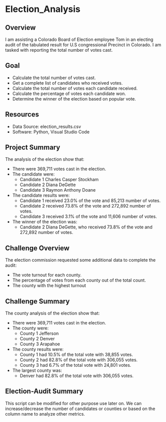 # Election_Analysis

## Overview
I am assisting a Colorado Board of Election employee Tom in an electing audit of the tabulated result for U.S congressional Precinct in Colorado. I am tasked with reporting the total number of votes cast.

## Goal
- Calculate the total number of votes cast.
- Get a complete list of candidates who received votes.
- Calculate the total number of votes each candidate received.
- Calculate the percentage of votes each candidate won.
- Determine the winner of the election based on popular vote.

## Resources
- Data Source: election_results.csv
- Software: Python, Visual Studio Code

## Project Summary
The analysis of the election show that:
- There were 369,711 votes cast in the election.
- The candidate were:
    - Candidate 1 Charles Casper Stockham
    - Candidate 2 Diana DeGette
    - Candidate 3 Raymon Anthony Doane   
- The candidate results were:
    - Candidate 1 received 23.0% of the vote and 85,213 number of votes.
    - Candidate 2 received 73.8% of the vote and 272,892 number of votes.
    - Candidate 3 received 3.1% of the vote and 11,606 number of votes.
- The winner of the election was:
    - Candidate 2 Diana DeGette, who received 73.8% of the vote and 272,892 number of votes.

## Challenge Overview
The election commission requested some additional data to complete the audit:
- The vote turnout for each county.
- The percentage of votes from each county out of the total count.
- The county with the highest turnout

## Challenge Summary
The county analysis of the election show that:
- There were 369,711 votes cast in the election.
- The county were:
    - County 1 Jefferson
    - County 2 Denver
    - County 3 Arapahoe  
- The county results were:
    - County 1 had 10.5% of the total vote with 38,855 votes.
    - County 2 had 82.8% of the total vote with 306,055 votes.
    - County 3 had 6.7% of the total vote with 24,801 votes.
- The largest county was:
    - Denver had 82.8% of the total vote with 306,055 votes.

## Election-Audit Summary
This script can be modified for other purpose use later on. We can increase/decrease the number of candidates or counties or based on the column name to analyze other metrics.
